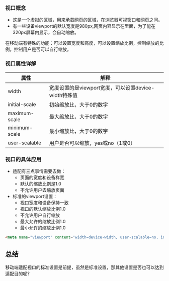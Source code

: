 
### 视口概念

- 这是一个虚拟的区域，用来承载网页的区域，在浏览器可视窗口和网页之间。
- 有一些设备viewport的默认宽度是980px,网页内容显示在里面，为了能在320px屏幕内显示，会自动缩放。

在移动端有特殊的功能：可以设置宽度和高度，可以设置缩放比例，控制缩放的比例，控制用户是否可以自行缩放。

### 视口属性详解

| 属性            | 解释                                   |
| ------------- | ------------------------------------ |
| width         | 宽度设置的是viewport宽度，可以设置device-width特殊值 |
| initial-scale | 初始缩放比，大于0的数字                         |
| maximum-scale | 最大缩放比，大于0的数字                         |
| minimum-scale | 最小缩放比，大于0的数字                         |
| user-scalable | 用户是否可以缩放，yes或no（1或0）                 |

### 视口的具体应用

- 适配有三点事情需要去做：
  - 页面的宽度和设备样宽
  -  默认的缩放比例是1.0
  -  不允许用户去缩放页面
- 标准的viewport设置：
  - 视口宽度和设备保持一致
  - 视口的默认缩放比例1.0
  - 不允许用户自行缩放
  - 最大允许的缩放比例1.0
  - 最小允许的缩放比例1.0

```html
<meta name="viewport" content="width=device-width, user-scalable=no, initial-scale=1.0, maximum-scale=1.0, minimum-scale=1.0">
```



## 总结

移动端适配视口的标准设置是前提，虽然是标准设置，那其他设置是否也可以达到适配目的呢?